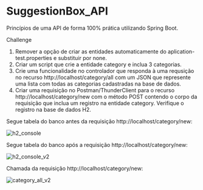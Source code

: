 # SuggestionBox_API
Princípios de uma API de forma 100% prática utilizando Spring Boot.

Challenge
1. Remover a opção de criar as entidades automaticamente do aplication-test.properties e substituir por none.
2. Criar um script que crie a entidade category e inclua 3 categorias.
3. Crie uma funcionalidade no controlador que responda à uma requsição no recurso http://localhost/category/all com um JSON que represente uma lista com todas as categorias cadastradas na base de dados.
4. Criar uma requisição no Postman/ThunderClient para o recurso http://localhost/category/new com o método POST contendo o corpo da requisição que inclua um registro na entidade category.
Verifique o registro na base de dados H2.

Segue tabela do banco antes da requisição http://localhost/category/new:

![h2_console](https://github.com/douglashugo/SuggestionBox_API/assets/95046698/2750098e-92ba-4870-94c2-c000989704d0)

Segue tabela do banco após a requisição http://localhost/category/new:

![h2_console_v2](https://github.com/douglashugo/SuggestionBox_API/assets/95046698/d4129e72-0756-4af7-bb8e-9e1f247cd137)

Chamada da requisição http://localhost/category/new:

![category_all_v2](https://github.com/douglashugo/SuggestionBox_API/assets/95046698/5de5b0ea-5e93-4195-8b7b-b57dacb8b81c)
